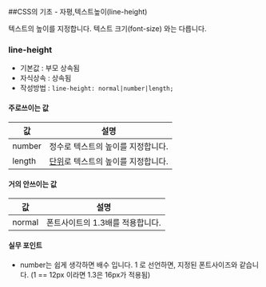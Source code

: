 ##CSS의 기초 - 자평,텍스트높이(line-height)

텍스트의 높이를 지정합니다. 텍스트 크기(font-size) 와는 다릅니다.

### line-height
- 기본값 : 부모 상속됨
- 자식상속 : 상속됨
- 작성방법 : `line-height: normal|number|length;`

#### 주로쓰이는 값 
값 | 설명
---| ----
number | 정수로 텍스트의 높이를 지정합니다.
length | [단위](../step1/11_Unit.md)로 텍스트의 높이를 지정합니다.

#### 거의 안쓰이는 값
값 | 설명
---| ----
normal | 폰트사이트의 1.3배를 적용합니다.

#### 실무 포인트
- number는 쉽게 생각하면 배수 입니다. 1 로 선언하면, 지정된 폰트사이즈와 같습니다. (1 == 12px 이라면 1.3은 16px가 적용됨)

